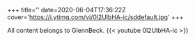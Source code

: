 +++
title=''
date=2020-06-04T17:36:22Z
cover='https://i.ytimg.com/vi/0l2UlbHA-ic/sddefault.jpg'
+++

All content belongs to GlennBeck.
{{< youtube 0l2UlbHA-ic >}}
